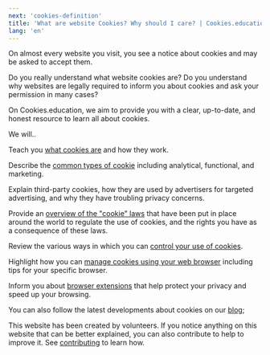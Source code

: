 ```yaml
---
next: 'cookies-definition'
title: 'What are website Cookies? Why should I care? | Cookies.education'
lang: 'en'
---
```


On almost every website you visit, you see a notice about cookies and may be asked to accept them. 

Do you really understand what website cookies are?
Do you understand why websites are legally required to inform you about cookies and ask your permission in many cases?

On Cookies.education, we aim to provide you with a clear, up-to-date, and honest resource to learn all about cookies.

We will..

Teach you [what cookies are](./cookies-definition.md) and how they work.

Describe the [common types of cookie](./cookie-types.md) including analytical, functional, and marketing.

Explain third-party cookies, how they are used by advertisers for targeted advertising, and why they have troubling privacy concerns.

Provide an [overview of the "cookie" laws](./cookie-rights.md) that have been put in place around the world to regulate the use of cookies, and the rights you have as a consequence of these laws.

Review the various ways in which you can [control your use of cookies](./controlling-cookies.md).

Highlight how you can [manage cookies using your web browser](./browser-settings.md) including tips for your specific browser.

Inform you about [browser extensions](./browser-extensions.md) that help protect your privacy and speed up your browsing.

You can also follow the latest developments about cookies on our [blog](./blog/);

This website has been created by volunteers. If you notice anything on this website that can be better explained, you can also contribute to help to improve it. See [contributing](./contributing.md) to learn how.


